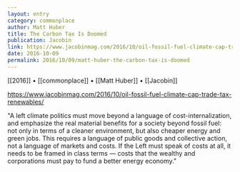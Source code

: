 ```yaml
---
layout: entry
category: commonplace
author: Matt Huber
title: The Carbon Tax Is Doomed
publication: Jacobin
link: https://www.jacobinmag.com/2016/10/oil-fossil-fuel-climate-cap-trade-tax-renewables/
date: 2016-10-09
permalink: 2016/10/09/matt-huber-the-carbon-tax-is-doomed
---
```


[[2016]] • [[commonplace]] • [[Matt Huber]] • [[Jacobin]]

https://www.jacobinmag.com/2016/10/oil-fossil-fuel-climate-cap-trade-tax-renewables/

"A left climate politics must move beyond a language of cost-internalization, and emphasize the real material benefits for a society beyond fossil fuel: not only in terms of a cleaner environment, but also cheaper energy and green jobs. This requires a language of public goods and collective action, not a language of markets and costs. If the Left must speak of costs at all, it needs to be framed in class terms — costs that the wealthy and corporations must pay to fund a better energy economy."
